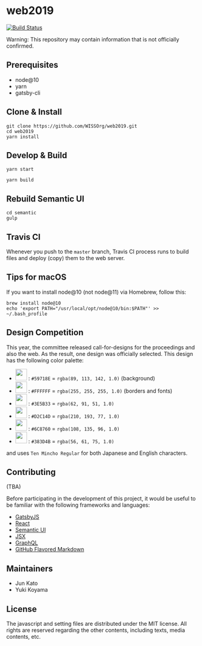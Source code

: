 # web2019

[![Build Status](https://travis-ci.org/WISSOrg/web2019.svg?branch=master)](https://travis-ci.org/WISSOrg/web2019)

Warning: This repository may contain information that is not officially confirmed.

## Prerequisites

- node@10
- yarn
- gatsby-cli

## Clone & Install

```
git clone https://github.com/WISSOrg/web2019.git
cd web2019
yarn install
```

## Develop & Build

```
yarn start
```

```
yarn build
```

## Rebuild Semantic UI

```
cd semantic
gulp
```

## Travis CI

Whenever you push to the `master` branch, Travis CI process runs to build files and deploy (copy) them to the web server.

## Tips for macOS

If you want to install node@10 (not node@11) via Homebrew, follow this:
```
brew install node@10
echo 'export PATH="/usr/local/opt/node@10/bin:$PATH"' >> ~/.bash_profile
```

## Design Competition

This year, the committee released call-for-designs for the proceedings and also the web. As the result, one design was officially selected. This design has the following color palette:

- <img height=30 src="https://via.placeholder.com/180x60/59718E/FFFFFF?text=59718E" /> : `#59718E` = `rgba(89, 113, 142, 1.0)` (background)
- <img height=30 src="https://via.placeholder.com/180x60/FFFFFF/000000?text=FFFFFF" /> : `#FFFFFF` = `rgba(255, 255, 255, 1.0)` (borders and fonts)
- <img height=30 src="https://via.placeholder.com/180x60/3E5B33/FFFFFF?text=3E5B33" /> : `#3E5B33` = `rgba(62, 91, 51, 1.0)`
- <img height=30 src="https://via.placeholder.com/180x60/D2C14D/FFFFFF?text=D2C14D" /> : `#D2C14D` = `rgba(210, 193, 77, 1.0)`
- <img height=30 src="https://via.placeholder.com/180x60/6C8760/FFFFFF?text=6C8760" /> : `#6C8760` = `rgba(108, 135, 96, 1.0)`
- <img height=30 src="https://via.placeholder.com/180x60/383D4B/FFFFFF?text=383D4B" /> : `#383D4B` = `rgba(56, 61, 75, 1.0)`

and uses `Ten Mincho Regular` for both Japanese and English characters.

## Contributing

(TBA)

Before participating in the development of this project, it would be useful to be familiar with the following frameworks and languages:

- [GatsbyJS](https://www.gatsbyjs.org/)
- [React](https://reactjs.org/)
- [Semantic UI](https://semantic-ui.com/)
- [JSX](http://facebook.github.io/jsx/)
- [GraphQL](https://graphql.org/)
- [GitHub Flavored Markdown](https://github.github.com/gfm/)

## Maintainers

- Jun Kato
- Yuki Koyama

## License

The javascript and setting files are distributed under the MIT license. All rights are reserved regarding the other contents, including texts, media contents, etc.
